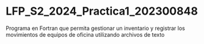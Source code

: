 # LFP_S2_2024_Practica1_202300848
Programa  en Fortran que permita gestionar un inventario y registrar los movimientos de equipos de oficina  utilizando archivos de texto
